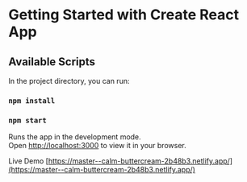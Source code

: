 # Getting Started with Create React App
## Available Scripts
In the project directory, you can run:
### `npm install`
### `npm start`
Runs the app in the development mode.\
Open [http://localhost:3000](http://localhost:3000) to view it in your browser.

Live Demo   [https://master--calm-buttercream-2b48b3.netlify.app/](https://master--calm-buttercream-2b48b3.netlify.app/)
